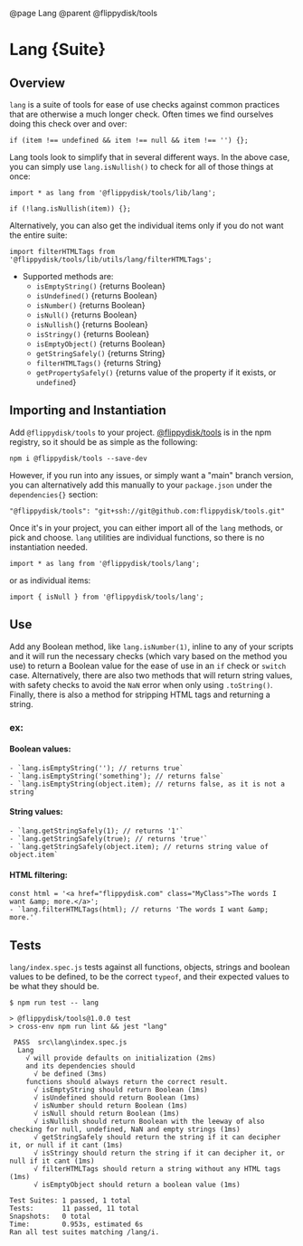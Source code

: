 @page Lang
@parent @flippydisk/tools

# Lang {Suite}

## Overview
`lang` is a suite of tools for ease of use checks against common practices that are otherwise a much longer check.
Often times we find ourselves doing this check over and over:

```
if (item !== undefined && item !== null && item !== '') {};
```

Lang tools look to simplify that in several different ways. In the above case, you can simply use `lang.isNullish()`
to check for all of those things at once:

```
import * as lang from '@flippydisk/tools/lib/lang';

if (!lang.isNullish(item)) {};
```

Alternatively, you can also get the individual items only if you do not want the entire suite:

```
import filterHTMLTags from '@flippydisk/tools/lib/utils/lang/filterHTMLTags';
```

- Supported methods are:
  - `isEmptyString()` {returns Boolean}
  - `isUndefined()` {returns Boolean}
  - `isNumber()` {returns Boolean}
  - `isNull()` {returns Boolean}
  - `isNullish(`) {returns Boolean}
  - `isStringy()` {returns Boolean}
  - `isEmptyObject()` {returns Boolean}
  - `getStringSafely()` {returns String}
  - `filterHTMLTags()` {returns String}
  - `getPropertySafely()` {returns value of the property if it exists, or `undefined`}

## Importing and Instantiation
Add `@flippydisk/tools` to your project.
[@flippydisk/tools](https://github.com/flippydisk/tools) is in the npm registry, so it should be as simple as the
following:

`npm i @flippydisk/tools --save-dev`

However, if you run into any issues, or simply want a "main" branch version, you can alternatively add this manually
to your `package.json` under the `dependencies{}` section:

`"@flippydisk/tools": "git+ssh://git@github.com:flippydisk/tools.git"`

Once it's in your project, you can either import all of the `lang` methods, or pick and choose. `lang` utilities are individual functions, so there is no instantiation needed.

```
import * as lang from '@flippydisk/tools/lang';
```

or as individual items:

```
import { isNull } from '@flippydisk/tools/lang';
```

## Use
Add any Boolean method, like `lang.isNumber(1)`, inline to any of your scripts and it will run the necessary checks
(which vary based on the method you use) to return a Boolean value for the ease of use in an `if` check or `switch`
case. Alternatively, there are also two methods that will return string values, with safety checks to avoid the `NaN`
error when only using `.toString()`. Finally, there is also a method for stripping HTML tags and returning a string.

### ex:
#### Boolean values:
```
- `lang.isEmptyString(''); // returns true`
- `lang.isEmptyString('something'); // returns false`
- `lang.isEmptyString(object.item); // returns false, as it is not a string`
```

#### String values:
```
- `lang.getStringSafely(1); // returns '1'`
- `lang.getStringSafely(true); // returns 'true'`
- `lang.getStringSafely(object.item); // returns string value of object.item`
```

#### HTML filtering:
```
const html = '<a href="flippydisk.com" class="MyClass">The words I want &amp; more.</a>';
- `lang.filterHTMLTags(html); // returns 'The words I want &amp; more.'`
```

## Tests
`lang/index.spec.js` tests against all functions, objects, strings and boolean values to be defined, to be the correct
`typeof`, and their expected values to be what they should be.

```
$ npm run test -- lang

> @flippydisk/tools@1.0.0 test
> cross-env npm run lint && jest "lang"

 PASS  src\lang\index.spec.js
  Lang
    √ will provide defaults on initialization (2ms)
    and its dependencies should
      √ be defined (3ms)
    functions should always return the correct result.
      √ isEmptyString should return Boolean (1ms)
      √ isUndefined should return Boolean (1ms)
      √ isNumber should return Boolean (1ms)
      √ isNull should return Boolean (1ms)
      √ isNullish should return Boolean with the leeway of also checking for null, undefined, NaN and empty strings (1ms)
      √ getStringSafely should return the string if it can decipher it, or null if it cant (1ms)
      √ isStringy should return the string if it can decipher it, or null if it cant (1ms)
      √ filterHTMLTags should return a string without any HTML tags (1ms)
      √ isEmptyObject should return a boolean value (1ms)

Test Suites: 1 passed, 1 total
Tests:       11 passed, 11 total
Snapshots:   0 total
Time:        0.953s, estimated 6s
Ran all test suites matching /lang/i.
```
